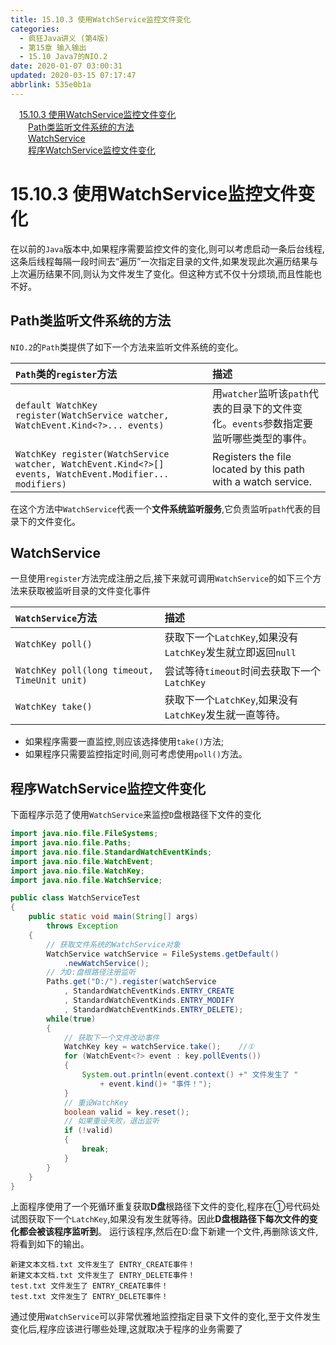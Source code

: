 ```yaml
---
title: 15.10.3 使用WatchService监控文件变化
categories: 
  - 疯狂Java讲义 (第4版)
  - 第15章 输入输出
  - 15.10 Java7的NIO.2
date: 2020-01-07 03:00:31
updated: 2020-03-15 07:17:47
abbrlink: 535e0b1a
---
```

<div id='my_toc'><a href="/JavaReadingNotes/535e0b1a/#15-10-3-使用WatchService监控文件变化" class="header_1">15.10.3 使用WatchService监控文件变化</a>&nbsp;<br><a href="/JavaReadingNotes/535e0b1a/#Path类监听文件系统的方法" class="header_2">Path类监听文件系统的方法</a>&nbsp;<br><a href="/JavaReadingNotes/535e0b1a/#WatchService" class="header_2">WatchService</a>&nbsp;<br><a href="/JavaReadingNotes/535e0b1a/#程序WatchService监控文件变化" class="header_2">程序WatchService监控文件变化</a>&nbsp;<br></div>
<style>.header_1{margin-left: 1em;}.header_2{margin-left: 2em;}.header_3{margin-left: 3em;}.header_4{margin-left: 4em;}.header_5{margin-left: 5em;}.header_6{margin-left: 6em;}</style>
<!--more-->
<script>if (navigator.platform.search('arm')==-1){document.getElementById('my_toc').style.display = 'none';}var e,p = document.getElementsByTagName('p');while (p.length>0) {e = p[0];e.parentElement.removeChild(e);}</script>

<!--end-->
# 15.10.3 使用WatchService监控文件变化
在以前的`Java`版本中,如果程序需要监控文件的变化,则可以考虑启动一条后台线程,这条后线程每隔一段时间去“遍历”一次指定目录的文件,如果发现此次遍历结果与上次遍历结果不同,则认为文件发生了变化。但这种方式不仅十分烦琐,而且性能也不好。

## Path类监听文件系统的方法
`NIO.2`的`Path`类提供了如下一个方法来监听文件系统的变化。

|`Path`类的`register`方法|描述|
|:--|:--|
|`default WatchKey register(WatchService watcher, WatchEvent.Kind<?>... events)`|用`watcher`监听该`path`代表的目录下的文件变化。`events`参数指定要监听哪些类型的事件。|
|`WatchKey register(WatchService watcher, WatchEvent.Kind<?>[] events, WatchEvent.Modifier... modifiers)`|Registers the file located by this path with a watch service.|

在这个方法中`WatchService`代表一个**文件系统监听服务**,它负责监听`path`代表的目录下的文件变化。
## WatchService
一旦使用`register`方法完成注册之后,接下来就可调用`WatchService`的如下三个方法来获取被监听目录的文件变化事件

|`WatchService`方法|描述|
|:--|:--|
|`WatchKey poll()`|获取下一个`LatchKey`,如果没有`LatchKey`发生就立即返回`null`|
|`WatchKey poll(long timeout, TimeUnit unit)`|尝试等待`timeout`时间去获取下一个`LatchKey`|
|`WatchKey take()`|获取下一个`LatchKey`,如果没有`LatchKey`发生就一直等待。|

- 如果程序需要一直监控,则应该选择使用`take()`方法;
- 如果程序只需要监控指定时间,则可考虑使用`poll()`方法。

## 程序WatchService监控文件变化
下面程序示范了使用`WatchService`来监控`D`盘根路径下文件的变化
```java
import java.nio.file.FileSystems;
import java.nio.file.Paths;
import java.nio.file.StandardWatchEventKinds;
import java.nio.file.WatchEvent;
import java.nio.file.WatchKey;
import java.nio.file.WatchService;

public class WatchServiceTest
{
    public static void main(String[] args)
        throws Exception
    {
        // 获取文件系统的WatchService对象
        WatchService watchService = FileSystems.getDefault()
            .newWatchService();
        // 为D:盘根路径注册监听
        Paths.get("D:/").register(watchService
            , StandardWatchEventKinds.ENTRY_CREATE
            , StandardWatchEventKinds.ENTRY_MODIFY
            , StandardWatchEventKinds.ENTRY_DELETE);
        while(true)
        {
            // 获取下一个文件改动事件
            WatchKey key = watchService.take();    //①
            for (WatchEvent<?> event : key.pollEvents())
            {
                System.out.println(event.context() +" 文件发生了 "
                    + event.kind()+ "事件！");
            }
            // 重设WatchKey
            boolean valid = key.reset();
            // 如果重设失败，退出监听
            if (!valid)
            {
                break;
            }
        }
    }
}
```
上面程序使用了一个死循环重复获取**D盘**根路径下文件的变化,程序在①号代码处试图获取下一个`LatchKey`,如果没有发生就等待。因此**D盘根路径下每次文件的变化都会被该程序监听到**。
运行该程序,然后在D:盘下新建一个文件,再删除该文件,将看到如下的输出。
```
新建文本文档.txt 文件发生了 ENTRY_CREATE事件！
新建文本文档.txt 文件发生了 ENTRY_DELETE事件！
test.txt 文件发生了 ENTRY_CREATE事件！
test.txt 文件发生了 ENTRY_DELETE事件！
```
通过使用`WatchService`可以非常优雅地监控指定目录下文件的变化,至于文件发生变化后,程序应该进行哪些处理,这就取决于程序的业务需要了
